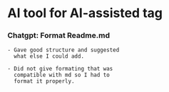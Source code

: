 # AI tool for AI-assisted tag

### Chatgpt: Format Readme.md
    - Gave good structure and suggested 
      what else I could add.

    - Did not give formating that was 
      compatible with md so I had to
      format it properly. 
